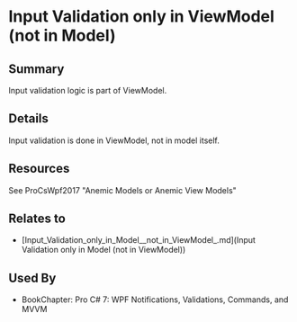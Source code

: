# Input Validation only in ViewModel (not in Model)

## Summary
Input validation logic is part of ViewModel.

## Details
Input validation is done in ViewModel, not in model itself.

## Resources
See ProCsWpf2017 "Anemic Models or Anemic View Models"


## Relates to

* [Input_Validation_only_in_Model__not_in_ViewModel_.md](Input Validation only in Model (not in ViewModel))

## Used By
* BookChapter: Pro C# 7: WPF Notifications, Validations, Commands, and MVVM

